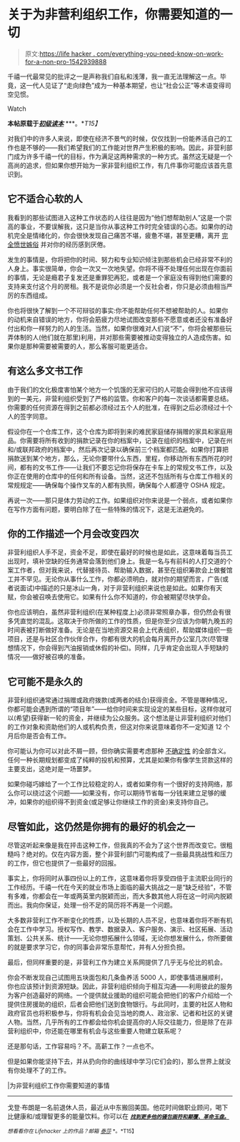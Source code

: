 # 关于为非营利组织工作，你需要知道的一切

> 原文:[https://life hacker . com/everything-you-need-know-on-work-for-a-non-pro-1542939888](https://lifehacker.com/everything-you-need-to-know-about-working-for-a-non-pro-1542939888)

千禧一代最常见的批评之一是声称我们自私和浅薄，我一直无法理解这一点。毕竟，这一代人见证了“走向绿色”成为一种基本期望，也让“社会公正”等术语变得司空见惯。

Watch

**本帖原载于**[***初级读本***](http://www.primermagazine.com/2014/earn/what-you-need-to-know-about-working-for-a-non-profit) ***。**T15】*

对我们中的许多人来说，即使在经济不景气的时候，仅仅找到一份能养活自己的工作也是不够的——我们希望我们的工作能对世界产生积极的影响。因此，非营利部门成为许多千禧一代的目标，作为满足这两种需求的一种方式。虽然这无疑是一个高尚的追求，但如果你想开始为一家非营利组织工作，有几件事你可能应该首先意识到。

## 它不适合心软的人

我看到的那些试图进入这种工作状态的人往往是因为“他们想帮助别人”这是一个崇高的事业，不要误解我，这只是当你从事这种工作时完全错误的心态。如果你的动机完全是情绪化的，你会很快发现自己痛苦不堪，疲惫不堪，甚至更糟，离开 [完全愤世嫉俗](https://lifehacker.com/how-to-stop-being-a-cynical-asshole-1537302138) 并对你的经历感到厌倦。

发生的事情是，你将把你的时间、努力和专业知识倾注到那些机会已经非常不利的人身上。事实很简单，你会一次又一次地失望。你将不得不处理任何出现在你面前的事情，无论是瘾君子复发还是重罪犯再犯，或者是一个家庭没有得到他们需要的支持来支付这个月的房租。我不是说你必须是一个反社会者，你只是必须由相当严厉的东西组成。

你也将很快了解到一个不可辩驳的事实:你不能帮助任何不想被帮助的人。如果你的动机来自错误的地方，你将会筋疲力尽地试图改变那些不愿意或者还没有准备好付出和你一样努力的人的生活。当然，如果你很难对人们说“不”，你将会被那些玩弄体制的人(他们就在那里)利用，并对那些需要被推动变得独立的人造成伤害。如果你是那种需要被需要的人，那么客服可能更适合。

## 有这么多文书工作

由于我们的文化极度害怕某个地方一个饥饿的无家可归的人可能会得到他不应该得到的一美元，非营利组织受到了严格的监管。你和客户的每一次谈话都需要总结。你需要的任何资源在得到之前都必须经过五个人的批准，在得到之后必须经过十个人的签字同意。

假设你在一个仓库工作，这个仓库为即将到来的难民家庭储存捐赠的家具和家庭用品。你需要将所有收到的捐款记录在你的档案中，记录在组织的档案中，记录在州和/或联邦政府的档案中，然后再次记录以确保前三个档案都匹配。如果你打算把捐款送到某个地方，那么，无论你要带什么东西，里程，你移动所有东西所花的时间，都有的文书工作——让我们不要忘记你将保存在卡车上的常规文书工作，以及你正在使用的仓库中的任何和所有设备。当然，这还不包括所有与仓库工作相关的常规规定——确保每个操作叉车的人都有执照，确保每个人都遵守 OSHA 规定。

再说一次——那只是体力劳动的工作。如果组织对你来说是一个弱点，或者如果你在写作方面有问题，要明白除了在一些特殊的情况下，这是无法避免的。

## 你的工作描述一个月会改变四次

非营利组织人手不足，资金不足，即使在最好的时候也是如此，这意味着每当员工出现时，填补空缺的任务通常会落到他们身上。我是一名与有前科的人打交道的个案工作者，但对我来说，代替接待员、帮助输入数据，甚至在组织筹款会上做餐馆工并不罕见。无论你从事什么工作，你都必须明白，就对你的期望而言，广告(或者说面试)中描述的只是冰山一角，对于非营利组织来说也是如此。如果你有天赋，你会被召唤去使用它。如果有什么你不知道的，你会被期望尽快学会。

你也应该明白，虽然非营利组织(在某种程度上)必须非常照章办事，但仍然会有很多凭直觉的混乱。这取决于你所做的工作的性质，但是你至少应该为你朝九晚五的时间表被打断做好准备。无论是在当地资源交易会上代表组织，帮助媒体组织一些项目，还是与社区合作伙伴合作，你都有很大的机会每月离开办公室几次(尽管理想情况下，你会得到汽油报销或休假的补偿)。同样，几乎肯定会出现人手短缺的情况——做好被召唤的准备。

## 它可能不是永久的

非营利组织通常通过捐赠或政府拨款(或两者的结合)获得资金。不管是哪种情况，你都可能会遇到所谓的“项目年”——给你时间来实现设定的某些目标，这样你就可以(希望)获得新一轮的资金，并继续为公众服务。这个想法是让非营利组织对他们的工作对象和资助他们的人或机构负责，但这对你来说意味着你不一定知道 12 个月后你是否会有工作。

你可能认为你可以对此不屑一顾，但你确实需要考虑那种 [不确定性](https://lifehacker.com/uncertainty-is-a-signpost-of-possibility-1398543204) 的全部含义。任何一种长期规划都变成了纯粹的投机和预算，尤其是如果你有像学生贷款这样的主要支出，这绝对是一场噩梦。

如果你碰巧嫁给了一个工作比较稳定的人，或者如果你有一个很好的支持网络，那么你可以绕过这个问题——如果没有，你可以期待节省每一分钱来建立足够的缓冲，如果你的组织得不到资金(或足够让你继续工作的资金)来支持你自己。

## 尽管如此，这仍然是你拥有的最好的机会之一

尽管这听起来像是我在抨击这种工作，但我真的不会为了这个世界而改变它。很粗糙吗？绝对的。仅在内容方面，整个非营利部门可能构成了一些最具挑战性和压力的工作，但它也提供了一些最好的回报。

事实上，你将同时从事四份以上的工作，这意味着你将享受四倍于主流职业同行的工作经历。千禧一代在今天的就业市场上面临的最大挑战之一是“缺乏经验”，不管有多难，你都会在一年或两英里内脱颖而出，而大多数其他人将在这一时间内脱颖而出。我向你保证，处理一份不足的简历将不再是一个问题。

大多数非营利工作不断变化的性质，以及长期的人员不足，也意味着你将不断有机会在工作中学习。授权写作、教学、数据录入、客户服务、演示、社区拓展、活动策划、公共关系、统计——无论你想拓展什么领域，无论你想发展什么，你所要做的就是要求学习它，你的同事会非常乐意帮忙，并有人分担负担。

最后，但同样重要的是，非营利工作为建立关系网提供了几乎无与伦比的机会。

你会不断发现自己试图用五块面包和几条鱼养活 5000 人，即使事情进展顺利，你也应该预计到资源短缺。因此，非营利组织倾向于相互沟通——利用彼此的服务为客户创造最好的网络。一个提供就业援助的组织可能会把他们的客户介绍给一个提供住房援助的组织，后者会把他们送到食物银行。与此同时，主要的社区人物和政府官员也将积极参与，你将有机会会见当地的商人、政治家、记者和社区的关键人物。当然，几乎所有的工作都会给你机会提高你的人际交往能力，但是除了在非营利组织中，你还能在哪里有机会与这些重要人物建立联系呢？

还是那句话，工作容易吗？不。高薪工作？一点也不。

但是如果你能坚持下去，并从扔向你的曲线球中学习(它们会的)，那么世界上就没有你处理不了的工作。

|为非营利组织工作你需要知道的事情

* * *

戈登·布朗是一名前退休人员，最近从中东搬回美国。他花时间做职业顾问，喝下比健康和/或理智更多的能量饮料。你可以在 [<small>***找到更多他的骚包画符和颠覆、革命玉盘。***</small>](http://www.culturewarreporters.com/)

<small>*想看看你在 Lifehacker 上的作品？邮箱*</small> [<small>*泰莎*</small>](https://mail.google.com/mail/?view=cm&fs=1&tf=1&to=tessa@lifehacker.com) <small>*。*T15】</small>